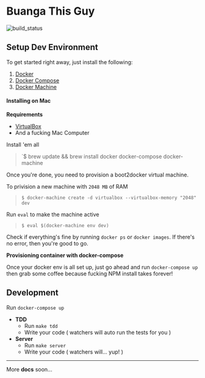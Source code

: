 # Buanga This Guy

![build_status](https://api.travis-ci.org/wadiwasi/btg.svg?branch=master)

## Setup Dev Environment

To get started right away, just install the following:

1. [Docker](https://docs.docker.com/engine/installation/)
2. [Docker Compose](https://docs.docker.com/compose/install/)
3. [Docker Machine](https://docs.docker.com/machine/install-machine/)

#### Installing on Mac

**Requirements**

- [VirtualBox](https://www.virtualbox.org/wiki/Downloads)
- And a fucking Mac Computer

Install 'em all
>`$ brew update && brew install docker docker-compose docker-machine

Once you're done, you need to provision a boot2docker virtual machine.

To privision a new machine with `2048 MB` of RAM
>`$ docker-machine create -d virtualbox --virtualbox-memory "2048" dev`

Run `eval` to make the machine active
>`$ eval $(docker-machine env dev)`

Check if everything's fine by running `docker ps` or `docker images`. If
there's no error, then you're good to go.

**Provisioning container with docker-compose**

Once your docker env is all set up, just go ahead and run
`docker-compose up` then grab some coffee because fucking NPM install
takes forever!

## Development

Run `docker-compose up`

- **TDD**
	- Run `make tdd`
	- Write your code ( watchers will auto run the tests for you )
- **Server**
	- Run `make server`
	- Write your code ( watchers will... yup! )

---
More **docs** soon...
